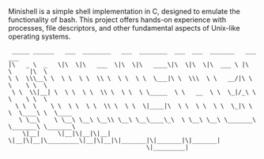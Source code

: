 Minishell is a simple shell implementation in C, designed to emulate the functionality of bash. This project offers hands-on experience with processes, file descriptors, and other fundamental aspects of Unix-like operating systems.


```
 _____ ______   ___  ________   ___  ________  ___  ___  _______   ___       ___          
|\   _ \  _   \|\  \|\   ___  \|\  \|\   ____\|\  \|\  \|\  ___ \ |\  \     |\  \         
\ \  \\\__\ \  \ \  \ \  \\ \  \ \  \ \  \___|\ \  \\\  \ \   __/|\ \  \    \ \  \        
 \ \  \\|__| \  \ \  \ \  \\ \  \ \  \ \_____  \ \   __  \ \  \_|/_\ \  \    \ \  \       
  \ \  \    \ \  \ \  \ \  \\ \  \ \  \|____|\  \ \  \ \  \ \  \_|\ \ \  \____\ \  \____  
   \ \__\    \ \__\ \__\ \__\\ \__\ \__\____\_\  \ \__\ \__\ \_______\ \_______\ \_______\
    \|__|     \|__|\|__|\|__| \|__|\|__|\_________\|__|\|__|\|_______|\|_______|\|_______|
                                       \|_________|                                       
                                                                                          
                                                                                          
```
